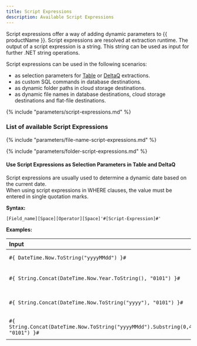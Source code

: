 ```yaml
---
title: Script Expressions
description: Available Script Expressions
---
```


Script expressions offer a way of adding dynamic parameters to {{ productName }}. 
Script expressions are resolved at extraction runtime. 
The output of a script expression is a string. 
This string can be used as input for further .NET string operations.

Script expressions can be used in the following scenarios:

- as selection parameters for [Table](../table/where-clause.md#script-expressions) or [DeltaQ](../deltaq/selections.md/#script-expressions-for-deltaq) extractions.
- as custom SQL commands in database destinations.
- as dynamic folder paths in cloud storage destinations.
- as dynamic file names in database destinations, cloud storage destinations and flat-file destinations.

{% include "parameters/script-expressions.md" %}

### List of available Script Expressions

{% include "parameters/file-name-script-expressions.md" %}

{% include "parameters/folder-script-expressions.md" %}

#### Use Script Expressions as Selection Parameters in Table and DeltaQ

Script expressions are usually used to determine a dynamic date based on the current date. <br>
When using script expressions in WHERE clauses, the value must be entered in single quotation marks.

**Syntax:**

```
[Field_name][Space][Operator][Space]'#[Script-Expression]#'
```

**Examples:**

|   Input                         | Output                                                                         | Description              |
|:--------------------------------------|:------------------------------------------------------------------------------|:--------------------|
|```#{ DateTime.Now.ToString("yyyyMMdd") }#```                                       | yyyyMMdd | Current date in SAP format          |
|```#{ String.Concat(DateTime.Now.Year.ToString(), "0101") }#```                     | yyyy0101 | Current year concatenated with "0101"           |
|```#{ String.Concat(DateTime.Now.ToString("yyyy"), "0101") }#```                    | yyyy0101 | Current year concatenated with "0101"            |
|```#{ String.Concat(DateTime.Now.ToString("yyyyMMdd").Substring(0,4), "0101") }#``` | yyyy0101 | Current year concatenated with "0101"           |
